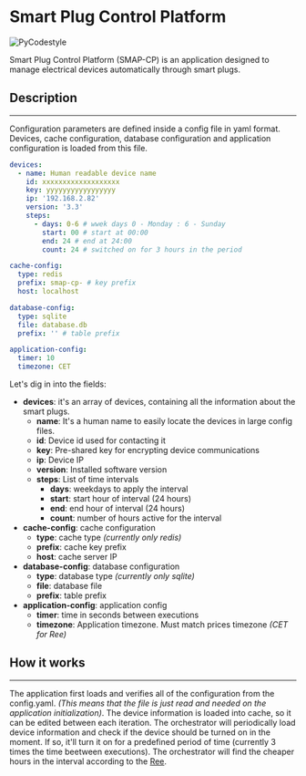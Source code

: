 # Smart Plug Control Platform
![PyCodestyle](https://github.com/Eryalito/smap-cp/actions/workflows/pycodestyle.yml/badge.svg)

Smart Plug Control Platform (SMAP-CP) is an application designed to manage electrical devices automatically through smart plugs.
## Description
----
Configuration parameters are defined inside a config file in yaml format. Devices, cache configuration, database configuration and application configuration is loaded from this file.
```yaml
devices:
  - name: Human readable device name
    id: xxxxxxxxxxxxxxxxxxx
    key: yyyyyyyyyyyyyyyyy
    ip: '192.168.2.82'
    version: '3.3'
    steps:
      - days: 0-6 # wwek days 0 - Monday : 6 - Sunday
        start: 00 # start at 00:00
        end: 24 # end at 24:00
        count: 24 # switched on for 3 hours in the period

cache-config:
  type: redis
  prefix: smap-cp- # key prefix
  host: localhost

database-config:
  type: sqlite
  file: database.db
  prefix: '' # table prefix

application-config:
  timer: 10
  timezone: CET
```
Let's dig in into the fields:
- **devices**: it's an array of devices, containing all the information about the smart plugs.
  - **name**: It's a human name to easily locate the devices in large config files.
  - **id**: Device id used for contacting it
  - **key**: Pre-shared key for encrypting device communications
  - **ip**: Device IP
  - **version**: Installed software version
  - **steps**: List of time intervals
    - **days**: weekdays to apply the interval
    - **start**: start hour of interval (24 hours)
    - **end**: end hour of interval (24 hours)
    - **count**: number of hours active for the interval
- **cache-config**: cache configuration
  - **type**: cache type *(currently only redis)*
  - **prefix**: cache key prefix
  - **host**: cache server IP
- **database-config**: database configuration
  - **type**: database type *(currently only sqlite)*
  - **file**: database file
  - **prefix**: table prefix
- **application-config**: application config
  - **timer**: time in seconds between executions
  - **timezone**: Application timezone. Must match prices timezone *(CET for Ree)*

## How it works
----
The application first loads and verifies all of the configuration from the config.yaml. *(This means that the file is just read and needed on the application initialization)*. The device information is loaded into cache, so it can be edited between each iteration. The orchestrator will periodically load device information and check if the device should be turned on in the moment. If so, it'll turn it on for a predefined period of time (currently 3 times the time beetween executions). The orchestrator will find the cheaper hours in the interval according to the [Ree](https://www.ree.es/es).
